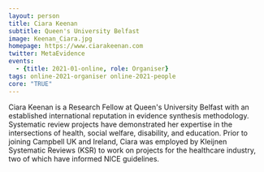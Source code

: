 ```yaml
---
layout: person
title: Ciara Keenan
subtitle: Queen's University Belfast
image: Keenan_Ciara.jpg
homepage: https://www.ciarakeenan.com
twitter: MetaEvidence
events:
  - {title: 2021-01-online, role: Organiser}
tags: online-2021-organiser online-2021-people
core: "TRUE"
---
```

Ciara Keenan is a Research Fellow at Queen's University Belfast with an established international reputation in evidence synthesis methodology. Systematic review projects have demonstrated her expertise in the intersections of health, social welfare, disability, and education. Prior to joining Campbell UK and Ireland, Ciara was employed by Kleijnen Systematic Reviews (KSR) to work on projects for the healthcare industry, two of which have informed NICE guidelines.